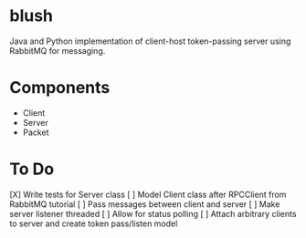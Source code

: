 blush
=====

Java and Python implementation of client-host token-passing server using RabbitMQ for messaging.

Components
==========
- Client
- Server
- Packet

To Do
=====
[X] Write tests for Server class
[ ] Model Client class after RPCClient from RabbitMQ tutorial
[ ] Pass messages between client and server
[ ] Make server listener threaded
[ ] Allow for status polling
[ ] Attach arbitrary clients to server and create token pass/listen model
